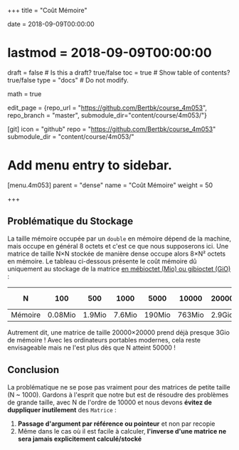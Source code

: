 +++
title = "Coût Mémoire"

date = 2018-09-09T00:00:00
# lastmod = 2018-09-09T00:00:00

draft = false  # Is this a draft? true/false
toc = true  # Show table of contents? true/false
type = "docs"  # Do not modify.

math = true

edit_page = {repo_url = "https://github.com/Bertbk/course_4m053", repo_branch = "master", submodule_dir="content/course/4m053/"}

[git]
  icon = "github"
  repo = "https://github.com/Bertbk/course_4m053"
  submodule_dir = "content/course/4m053/"

# Add menu entry to sidebar.
[menu.4m053]
  parent = "dense"
  name = "Coût Mémoire"
  weight = 50

+++

## Problématique du Stockage

La taille mémoire occupée par un `double` en mémoire dépend de la machine, mais occupe en général 8 octets et c'est ce que nous supposerons ici. Une matrice de taille N×N stockée de manière dense occupe alors 8×N² octets en mémoire. Le tableau ci-dessous présente le coût mémoire dû uniquement au stockage de la matrice [en mébioctet (Mio) ou gibioctet (GiO)](https://fr.wikipedia.org/wiki/Octet) :

| N       | 100     | 500    | 1000   | 5000   | 10000  | 20000  | 50000 | 100 000 |
| ------- | ------- | ------ | ------ | ------ | ------ | ------ | ----- | ------- |
| Mémoire | 0.08Mio | 1.9Mio | 7.6Mio | 190Mio | 763Mio | 2.9Gio | 18Gio | 74Gio   |

Autrement dit, une matrice de taille 20000×20000 prend déjà presque 3Gio de mémoire ! Avec les ordinateurs portables modernes, cela reste envisageable mais ne l'est plus dès que N atteint 50000 ! 

## Conclusion

La problématique ne se pose pas vraiment pour des matrices de petite taille (N ~ 1000). Gardons à l'esprit que notre but est de résoudre des problèmes de grande taille, avec N de l'ordre de 10000 et nous devons **évitez de duppliquer inutilement** des `Matrice` :

1. **Passage d'argument par référence ou pointeur** et non par recopie
2. Même dans le cas où il est facile à calculer, **l'inverse d'une matrice ne sera jamais explicitement calculé/stocké** 


